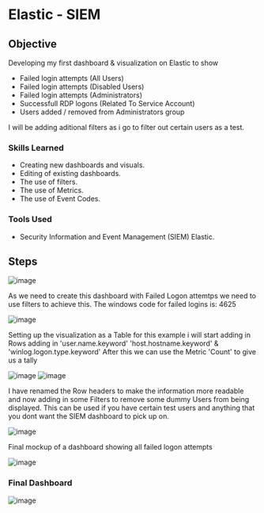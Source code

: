 # Elastic - SIEM

## Objective

Developing my first dashboard & visualization on Elastic to show
- Failed login attempts (All Users)
- Failed login attempts (Disabled Users)
- Failed login attempts (Administrators)
- Successfull RDP logons (Related To Service Account)
- Users added / removed from Administrators group

I will be adding aditional filters as i go to filter out certain users as a test.

### Skills Learned

- Creating new dashboards and visuals.
- Editing of existing dashboards.
- The use of filters.
- The use of Metrics.
- The use of Event Codes.

### Tools Used

- Security Information and Event Management (SIEM) Elastic.

## Steps
![image](https://github.com/Matt4llan/Elastic-SIEM/assets/156334555/83831df5-ae01-4e0f-98f9-56217418a9fe)

As we need to create this dashboard with Failed Logon attemtps we need to use filters to achieve this.
The windows code for failed logins is: 4625

![image](https://github.com/Matt4llan/Elastic-SIEM/assets/156334555/885fa518-0f5d-4ae4-898b-e4b6402833c3)

Setting up the visualization as a Table for this example i will start adding in Rows adding in 'user.name.keyword' 'host.hostname.keyword' & 'winlog.logon.type.keyword'
After this we can use the Metric 'Count' to give us a tally

![image](https://github.com/Matt4llan/Elastic-SIEM/assets/156334555/56605e21-a7d3-4faf-b560-33a5b47d56b9)
![image](https://github.com/Matt4llan/Elastic-SIEM/assets/156334555/af3a45c7-6857-451c-a8c9-fec9d7aa885f)

I have renamed the Row headers to make the information more readable and now adding in some Filters to remove some dummy Users from being displayed. This can be used if you have certain test users and anything that you dont want the SIEM dashboard to pick up on.

![image](https://github.com/Matt4llan/Elastic-SIEM/assets/156334555/581d034f-bd2f-4a1d-b3db-afab61229012)

Final mockup of a dashboard showing all failed logon attempts

![image](https://github.com/Matt4llan/Elastic-SIEM/assets/156334555/4f6664b4-d502-4ed3-8da8-020da5568776)


### Final Dashboard

![image](https://github.com/Matt4llan/Elastic-SIEM/assets/156334555/7cc11be7-a9b8-49be-aa81-2c22cc7fd3d5)
